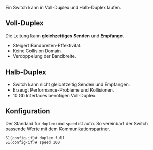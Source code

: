 Ein Switch kann in Voll-Duplex und Halb-Duplex laufen.

## Voll-Duplex
Die Leitung kann **gleichzeitiges** **Senden** und **Empfange**.
- Steigert Bandbreiten-Effektivität.
- Keine Collision Domain.
- Verdoppelung der Bandbreite.
## Halb-Duplex
- Switch kann nicht gleichtzeitig Senden und Empfangen.
- Erzeugt Performance-Probleme und Kollisionen.
- 10 Gb Interfaces benötigen Voll-Duplex.

## Konfiguration
Der Standard für `duplex` und `speed` ist auto. So vereinbart der Switch passende Werte mit dem Kommunikationspartner.

```
S1(config-if)# duplex full
S1(config-if)# speed 100
```
